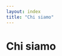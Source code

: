 ```yaml
---
layout: index
title: "Chi siamo"
---
```

<div class="px-3 py-3 pt-md-5 pb-md-4 mx-auto text-center">
    <h1>Chi siamo</h1>
</div>